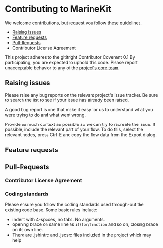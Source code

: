 # Contributing to MarineKit

We welcome contributions, but request you follow these guidelines.

 - [Raising issues](#raising-issues)
 - [Feature requests](#feature-requests)
 - [Pull-Requests](#pull-requests)
 - [Contributor License Agreement](#contributor-license-agreement)

This project adheres to the gititright Contributor Covenant 0.1 
By participating, you are expected to uphold this code. Please report unacceptable
behavior to any of the [project's core team](https://github.com/orgs/node-red/teams/core).

## Raising issues

Please raise any bug reports on the relevant project's issue tracker. Be sure to
search the list to see if your issue has already been raised.

A good bug report is one that make it easy for us to understand what you were
trying to do and what went wrong.

Provide as much context as possible so we can try to recreate the issue.
If possible, include the relevant part of your flow. To do this, select the
relevant nodes, press Ctrl-E and copy the flow data from the Export dialog.


## Feature requests
## Pull-Requests
### Contributor License Agreement

### Coding standards

Please ensure you follow the coding standards used through-out the existing
code base. Some basic rules include:

 - indent with 4-spaces, no tabs. No arguments.
 - opening brace on same line as `if`/`for`/`function` and so on, closing brace
 on its own line.
 - There are .jshintrc and .jscsrc files included in the project which may help
